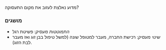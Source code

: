 מדוע נאלצת לעזוב את מקום התעסוקה?

###  מושגים
* *התמוטטות מעסיק*: פשיטת רגל
* *שינוי מעסיק*: רכישת החברה, מעבר למטופל שונה (למשל טיפול בבן זוג ואז מעבר לבת הזוג).
